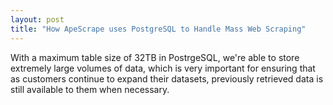 ```yaml
---
layout: post
title: "How ApeScrape uses PostgreSQL to Handle Mass Web Scraping"
---
```


With a maximum table size of 32TB in PostrgeSQL, we're able to store extremely large volumes of data, which is very important for ensuring that as customers continue to expand their datasets, previously retrieved data is still available to them when necessary.